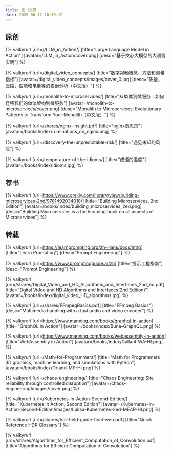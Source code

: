 ```yaml
---
title: 图书资源
date: 2020-06-17 16:50:12
---
```

## 原创
{% valkyrurl
[url=//LLM_in_Action/]
[title="Large Language Model in Action"]
[avatar=/LLM_in_Action/cover.png]
[desc="基于文心大模型的大语言实践"]
%}

{% valkyrurl
[url=/digital_video_concepts/]
[title="数字视频概念，方法和测量指标"]
[avatar=/digital_video_concepts/images/cover_0.jpg]
[desc="质量，压缩，性能和电量等的权衡分析（中文版）"]
%}

{% valkyrurl
[url=/monolith-to-microservices/]
[title="从单体到微服务：如何迁移我们的单体架构到微服务"]
[avatar=/monolith-to-microservices/cover.png]
[desc="Monolith to Microservices: Evolutionary Patterns to Transform Your Monolith（中文版）"]
%}

{% valkyrurl
[url=/shares/nginx-insight.pdf]
[title="nginx沉思录"]
[avatar=/books/index/ruminations_on_nginx.png]
%}

{% valkyrurl
[url=/discovery-the-unpredictable-risk/]
[title="遇见未知的风险"]
%}

{% valkyrurl
[url=/temperature-of-the-idioms/]
[title="成语的温度"]
[avatar=/books/index/idioms.jpg]
%}

## 荐书
{% valkyrurl
[url=https://www.oreilly.com/library/view/building-microservices-2nd/9781492034018/]
[title="Building Microservices, 2nd Edition"]
[avatar=/books/index/building_microservices_2ed.png]
[desc="Building Microservices is a forthcoming book on all aspects of Microservices"]
%}

## 转载
{% valkyrurl
[url=https://learnprompting.org/zh-Hans/docs/intro]
[title="Learn Prompting"]
[desc="Prompt Engineering"]
%}

{% valkyrurl
[url=https://www.promptingguide.ai/zh]
[title="提示工程指南"]
[desc="Prompt Engineering"]
%}

{% valkyrurl
[url=/shares/Digital_Video_and_HD_Algorithms_and_Interfaces_2nd_ed.pdf]
[title="Dgital Video and HD Algorithms and Interfaces(2nd Edition)"]
[avatar=/books/index/digital_video_HD_algorithms.jpg]
%}

{% valkyrurl
[url=/shares/FFmpegBasics.pdf]
[title="FFmpeg Basics"]
[desc="Multimedia handling with a fast audio and video encoder"]
%}

{% valkyrurl
[url=https://www.manning.com/books/graphql-in-action]
[title="GraphQL in Action"]
[avatar=/books/index/Buna-GraphQL.png]
%}

{% valkyrurl
[url=https://www.manning.com/books/webassembly-in-action]
[title="WebAssembly in Action"]
[avatar=/books/index/Gallant-WA-HI.png]
%}

{% valkyrurl
[url=/Math-for-Programmers/]
[title="Math for Programmers 3D graphics, machine learning, and simulations with Python"]
[avatar=/books/index/Orland-MP-HI.png]
%}

{% valkyrurl
[url=/chaos-engineering/]
[title="Chaos Engineering: Site reliability through controlled disruption"]
[avatar=/chaos-engineering/images/cover.png]
%}

{% valkyrurl
[url=/Kubernetes-in-Action-Second-Edition/]
[title="Kubernetes in Action, Second Edition"]
[avatar=/Kubernetes-in-Action-Second-Edition/images/Luksa-Kubernetes-2ed-MEAP-HI.png]
%}

{% valkyrurl
[url=/shares/hdr-field-guide-final-web.pdf]
[title="Quick Reference HDR Glossary"]
%}

{% valkyrurl
[url=/shares/Algorithms_for_Efficient_Computation_of_Convolution.pdf]
[title="Algorithms for Efficient Computation of Convolution"]
%}